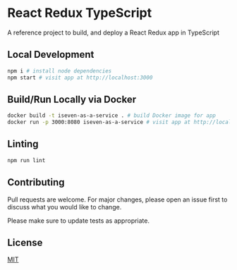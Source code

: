 # React Redux TypeScript

A reference project to build, and deploy a React Redux app in TypeScript

## Local Development

```bash
npm i # install node dependencies
npm start # visit app at http://localhost:3000
```

## Build/Run Locally via Docker

```bash
docker build -t iseven-as-a-service . # build Docker image for app
docker run -p 3000:8080 iseven-as-a-service # visit app at http://localhost:3000
```

## Linting

```bash
npm run lint
```

## Contributing
Pull requests are welcome. For major changes, please open an issue first to discuss what you would like to change.

Please make sure to update tests as appropriate.

## License
[MIT](https://choosealicense.com/licenses/mit/)